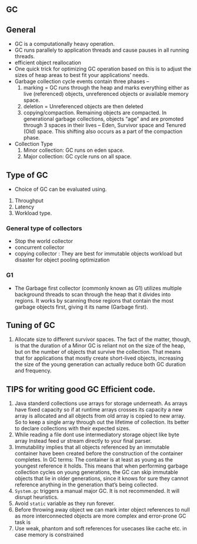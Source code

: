 ## GC
## General
- GC is a computationally heavy operation.
- GC runs parallely to application threads and cause pauses in all running threads.
- efficient object reallocation
- One quick trick for optimizing GC operation based on this is to adjust the sizes of heap areas to best fit your applications’ needs.
- Garbage collection cycle events contain three phases – 
   1. marking = GC runs through the heap and marks everything either as live (referenced) objects, unreferenced objects or available memory space. 
   2. deletion = Unreferenced objects are then deleted
   3. copying/compaction. Remaining objects are compacted. In generational garbage collections, objects “age” and are promoted through 3 spaces in their lives – Eden, Survivor space and Tenured (Old) space. This shifting also occurs as a part of the compaction phase.
- Collection Type
  1. Minor collection: GC runs on eden space. 
  2. Major collection: GC cycle runs on all space.


## Type of GC
 - Choice of GC can be evaluated using.
  1. Throughput
  2. Latency
  3. Workload type.

### General type of collectors
 - Stop the world collector
 - concurrent collector
 - copying collector : They are best for immutable objects workload but disaster for object pooling optimization
### G1 
  - The Garbage first collector (commonly known as G1) utilizes multiple background threads to scan through the heap that it divides into regions. It works by scanning those regions that contain the most garbage objects first, giving it its name (Garbage first).


## Tuning of GC
 1. Allocate size to different survivor spaces.
   The fact of the matter, though, is that the duration of a Minor GC is reliant not on the size of the heap, but on the number of objects that survive the collection. That means that for applications that mostly create short-lived objects, increasing the size of the young generation can actually reduce both GC duration and frequency.


## TIPS for writing good GC Efficient code.
  1. Java standerd collections use arrays for storage underneath. As arrays have fixed capacity so if at runtime arrays crosses its capacity a new array is allocated and all objects from old array is copied to new array. So to keep a single array through out the lifetime of collection. Its better to declare collections with their expected sizes.
  2. While reading a file dont use intermediatory storage object like byte array Instead feed ur stream directly to your final parser.
  3. Immutability implies that all objects referenced by an immutable container have been created before the construction of the container completes. In GC terms: The container is at least as young as the youngest reference it holds. This means that when performing garbage collection cycles on young generations, the GC can skip immutable objects that lie in older generations, since it knows for sure they cannot reference anything in the generation that’s being collected.
  4. `System.gc` triggers a manual major GC. It is not recommended. It will disrupt heuristics.  
  5. Avoid `static` variable as they run forever.
  6. Before throwing away object we can mark inter object references to null as more interconnected objects are more complex and error-prone GC task is
  7. Use weak, phantom and soft references for usecases like cache etc. in case memory is constrained

